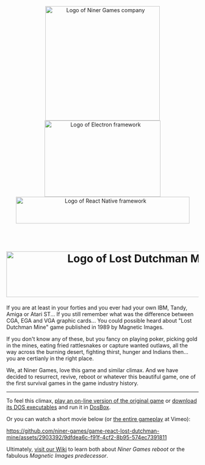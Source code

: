 <!--suppress ALL -->

<p align="center">
    <a href="https://ninergames.com/" target="_blank">
        <img width="300" height="300" src="https://github.com/niner-games/game-react-lost-dutchman-mine/assets/2903392/62e0296d-e1a3-4b0c-99ba-d8ac4fc716fe" alt="Logo of Niner Games company">
    </a><br />
    <a href="https://www.electronjs.org/" target="_blank">
        <img width="304" height="200" src="https://www.datocms-assets.com/45470/1631026680-logo-react-native.png" alt="Logo of Electron framework" />
    </a><br />
    <a href="https://reactnative.dev/" target="_blank">
        <img width="455" height="70" src="https://cdn.freebiesupply.com/logos/large/2x/electron-4-logo-png-transparent.png" alt="Logo of React Native framework" />
    </a><br /><br /><br />
</p>
<h1 align="center">
    <a href="https://github.com/niner-games/game-react-lost-dutchman-mine/wiki" target="_blank">
        <img width="777" height="120" src="https://github.com/niner-games/lost-dutchman-mine/assets/2903392/c68b54b2-e2ab-48b0-861c-860d340959fe" alt="Logo of Lost Dutchman Mine game" />
    </a>
</h1>

If you are at least in your forties and you ever had your own IBM, Tandy, Amiga or Atari ST... If you still remember what 
was the difference between CGA, EGA and VGA graphic cards... You could possible heard about "Lost Dutchman Mine" game published
in 1989 by Magnetic Images.

If you don't know any of these, but you fancy on playing poker, picking gold in the mines, eating fried rattlesnakes or capture
wanted outlaws, all the way across the burning desert, fighting thirst, hunger and Indians then... you are certianly in the 
right place. 

We, at Niner Games, love this game and similar climax. And we have decided to resurrect, revive, reboot or whatever this
beautiful game, one of the first survival games in the game industry history.

----

To feel this climax, [play an on-line version of the original game](https://www.myabandonware.com/game/lost-dutchman-mine-p0/play-p0)
or [download its DOS executables](https://www.myabandonware.com/game/lost-dutchman-mine-p0#download) and run it in 
[DosBox](https://www.dosbox.com/wiki/Basic_Setup_and_Installation_of_DosBox).

Or you can watch a short movie below (or [the entire gameplay](https://vimeo.com/manage/videos/818072311) at Vimeo):

https://github.com/niner-games/game-react-lost-dutchman-mine/assets/2903392/9dfdea6c-f91f-4cf2-8b95-574ec7391811

Ultimately, [visit our Wiki](https://github.com/niner-games/game-react-lost-dutchman-mine/wiki) to learn both about _Niner 
Games reboot_ or the fabulous _Magnetic Images predecessor_.